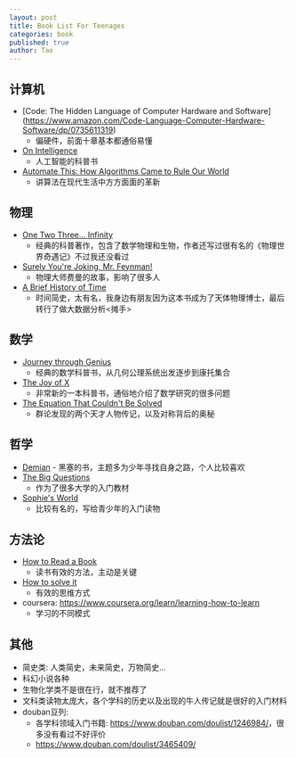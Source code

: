 ```yaml
---
layout: post
title: Book List For Teenages
categories: book
published: true
author: Tao
---
```


## 计算机
  - [Code: The Hidden Language of Computer Hardware and Software]
  (https://www.amazon.com/Code-Language-Computer-Hardware-Software/dp/0735611319)
    - 偏硬件，前面十章基本都通俗易懂
  - [On Intelligence](https://www.amazon.com/Intelligence-Understanding-Creation-Intelligent-Machines/dp/0805078533)
    - 人工智能的科普书
  - [Automate This: How Algorithms Came to Rule Our World](https://www.amazon.com/Automate-This-Algorithms-Markets-World/dp/1591846528)
    - 讲算法在现代生活中方方面面的革新

## 物理
  - [One Two Three... Infinity](https://www.amazon.com/One-Two-Three-Infinity-Speculations/dp/0486256642)
    - 经典的科普著作，包含了数学物理和生物，作者还写过很有名的《物理世界奇遇记》不过我还没看过
  - [Surely You're Joking, Mr. Feynman!](https://www.amazon.com/Surely-Feynman-Adventures-Curious-Character/dp/0393316041)
    - 物理大师费曼的故事，影响了很多人
  - [A Brief History of Time](https://www.amazon.com/Brief-History-Time-Stephen-Hawking/dp/0553380168)
    - 时间简史，太有名，我身边有朋友因为这本书成为了天体物理博士，最后转行了做大数据分析<摊手>

## 数学
  - [Journey through Genius](https://www.amazon.com/Journey-through-Genius-Theorems-Mathematics/dp/014014739X)
    - 经典的数学科普书，从几何公理系统出发逐步到康托集合
  - [The Joy of X](https://www.amazon.com/Joy-Guided-Tour-Math-Infinity/dp/0544105850)
    - 非常新的一本科普书，通俗地介绍了数学研究的很多问题
  - [The Equation That Couldn't Be Solved](https://www.amazon.com/Equation-That-Couldnt-Solved-Mathematical/dp/0743258215)
    - 群论发现的两个天才人物传记，以及对称背后的奥秘

## 哲学
  -  [Demian](https://www.amazon.com/Demian-Dover-Thrift-Editions-Hermann/dp/0486414132)
    - 黑塞的书，主题多为少年寻找自身之路，个人比较喜欢
  - [The Big Questions](https://www.amazon.com/Big-Questions-Short-Introduction-Philosophy/dp/0495595152)
    - 作为了很多大学的入门教材
  - [Sophie's World](https://www.amazon.com/Sophies-World-History-Philosophy-Classics/dp/0374530718)
    - 比较有名的，写给青少年的入门读物

## 方法论
  - [How to Read a Book](https://www.amazon.com/How-Read-Book-Intelligent-Touchstone/dp/0671212095)
    - 读书有效的方法，主动是关键
  - [How to solve it](https://www.amazon.com/How-Solve-Mathematical-Princeton-Science/dp/069111966X)
    - 有效的思维方式
  - coursera: <https://www.coursera.org/learn/learning-how-to-learn>
    - 学习的不同模式

## 其他
  - 简史类: 人类简史，未来简史，万物简史...
  - 科幻小说各种
  - 生物化学类不是很在行，就不推荐了
  - 文科类读物太庞大，各个学科的历史以及出现的牛人传记就是很好的入门材料
  - douban豆列:
    - 各学科领域入门书籍: <https://www.douban.com/doulist/1246984/>，很多没有看过不好评价
    - <https://www.douban.com/doulist/3465409/>

